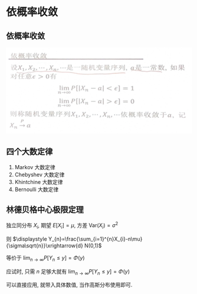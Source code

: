 # 依概率收敛

## 依概率收敛

![](images/2021-11-26-11-35-08.png)


## 四个大数定律

1. Markov 大数定律
2. Chebyshev 大数定律
3. Khintchine 大数定律
4. Bernoulli 大数定律


## 林德贝格中心极限定理

独立同分布 $X_{i}$, 期望 $E[X_{i}]=\mu$, 方差 $\mathrm{Var}(X_{i})=\sigma^{2}$

则 $\displaystyle Y_{n}=\frac{\sum_{i=1}^{n}X_{i}-n\mu}{\sigma\sqrt{n}}\xrightarrow{d} N(0,1)$

等价于 $\displaystyle \lim_{n \to \infty} P[Y_{n}\leqslant y]=\Phi(y)$

应试时, 只需 $n$ 足够大就有 $\lim_{n \to \infty} P[Y_{n}\leqslant y]=\Phi(y)$

可以直接应用, 就带入具体数值, 当作高斯分布使用即可.

